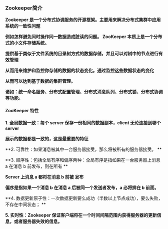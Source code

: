 ### Zookeeper简介

**Zookeeper 是一个分布式协调服务的开源框架。主要用来解决分布式集群中应用系统的一致性问题**

**例如怎样避免同时操作同一数据造成脏读的问题。 ZooKeeper 本质上是一个分布式的小文件存储系统。**

**提供基于类似于文件系统的目录树方式的数据存储，并且可以对树中的节点进行有效管理**

**从而用来维护和监控你存储的数据的状态变化。通过监控这些数据状态的变化**

**从而可以达到基于数据的集群管理。**

**诸如：统一命名服务、分布式配置管理、分布式消息队列、分布式锁、分布式协调等功能。**



#### ZooKeeper 特性 

**1. 全局数据一致：每个 server 保存一份相同的数据副本，client 无论连接到哪个 server**

**展示的数据都是一致的，这是最重要的特征**

**2. 可靠性：如果消息被其中一台服务器接受，那么将被所有的服务器接受。 **

**3. 顺序性：包括全局有序和偏序两种：全局有序是指如果在一台服务器上消息 a 在消息 b 前发布，则在所有 **

**Server 上消息 a 都将在消息 b 前被 发布**

**偏序是指如果一个消息 b 在消息 a 后被同一个发送者发布，a 必将排在 b 前面。**

**4. 数据更新原子性：一次数据更新要么成功（半数以上节点成功），要么失败，不存在中间状态； **

**5. 实时性：Zookeeper 保证客户端将在一个时间间隔范围内获得服务器的更新信息，或者服务器失效的信息。**


